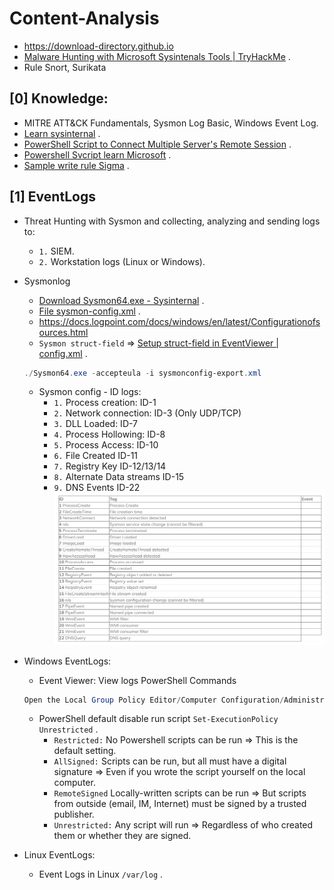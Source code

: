 # Content-Analysis
- https://download-directory.github.io
- [Malware Hunting with Microsoft Sysintenals Tools | TryHackMe](https://www.youtube.com/watch?v=owAOHsLyD3Y) .
- Rule Snort, Surikata
## [0] Knowledge:
- MITRE ATT&CK Fundamentals, Sysmon Log Basic, Windows Event Log.
- [Learn sysinternal](https://www.youtube.com/watch?v=fCp2usRXmGg) .
- [PowerShell Script to Connect Multiple Server's Remote Session](https://www.youtube.com/watch?v=zaSxFqLTf0s&t=124s) .
- [Powershell Svcript learn Microsoft](https://learn.microsoft.com/en-us/training/modules/script-with-powershell/2-introduction-scripting) .
- [Sample write rule Sigma](https://www.nextron-systems.com/2018/02/10/write-sigma-rules/) .

## [1] EventLogs
- Threat Hunting with Sysmon and collecting, analyzing and sending logs to:
  * `1.` SIEM.
  * `2.` Workstation logs (Linux or Windows).
- Sysmonlog
  * [Download Sysmon64.exe - Sysinternal](https://learn.microsoft.com/en-us/sysinternals/downloads/sysmon) .
  * [File sysmon-config.xml](https://github.com/SwiftOnSecurity/sysmon-config) .
  * https://docs.logpoint.com/docs/windows/en/latest/Configurationofsources.html
  * `Sysmon struct-field` => [Setup struct-field in EventViewer | config.xml](https://rootdse.org/posts/understanding-sysmon-events/#event-id-10-processaccess') .
  ```powershell
  ./Sysmon64.exe -accepteula -i sysmonconfig-export.xml
  ```
  * Sysmon config - ID logs:
    + `1.` Process creation: ID-1
    + `2.` Network connection: ID-3 (Only UDP/TCP)
    + `3.` DLL Loaded: ID-7
    + `4.` Process Hollowing: ID-8
    + `5.` Process Access: ID-10
    + `6.` File Created ID-11
    + `7.` Registry Key ID-12/13/14
    + `8.` Alternate Data streams ID-15
    + `9.` DNS Events ID-22
     ![SysmonEventID.png](./images/SysmonEventID.png)
  
- Windows EventLogs:
  * Event Viewer: View logs PowerShell Commands
  ```powershell
  Open the Local Group Policy Editor/Computer Configuration/Administrative Templates/Windows Components/Windows PowerShell/Turn on PowerShell Script Block Logging.
  ```
  * PowerShell default disable run script `Set-ExecutionPolicy Unrestricted` .
     + `Restricted:` No Powershell scripts can be run => This is the default setting. 
     + `AllSigned:` Scripts can be run, but all must have a digital signature => Even if you wrote the script yourself on the local computer. 
     + `RemoteSigned` Locally-written scripts can be run => But scripts from outside (email, IM, Internet) must be signed by a trusted publisher. 
     + `Unrestricted:` Any script will run => Regardless of who created them or whether they are signed.

- Linux EventLogs:
    * Event Logs in Linux `/var/log` .
